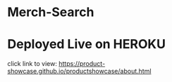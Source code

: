 # Merch-Search
# Deployed Live on HEROKU
click link to view:
https://product-showcase.github.io/productshowcase/about.html
